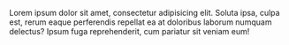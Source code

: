 Lorem ipsum dolor sit amet, consectetur adipisicing elit. Soluta ipsa, culpa est, rerum eaque perferendis repellat ea at doloribus laborum numquam delectus? Ipsum fuga reprehenderit, cum pariatur sit veniam eum!
